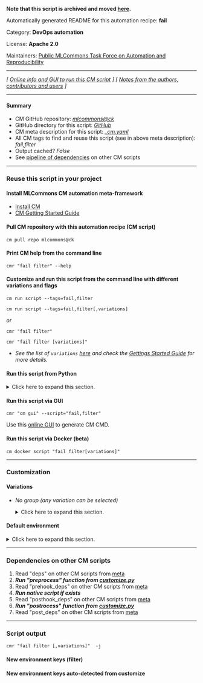 **Note that this script is archived and moved [here](https://github.com/mlcommons/cm4mlops/tree/main/script/fail).**



Automatically generated README for this automation recipe: **fail**

Category: **DevOps automation**

License: **Apache 2.0**

Maintainers: [Public MLCommons Task Force on Automation and Reproducibility](https://github.com/mlcommons/ck/blob/master/docs/taskforce.md)

---
*[ [Online info and GUI to run this CM script](https://access.cknowledge.org/playground/?action=scripts&name=fail,3aaee82e19d243cd) ] [ [Notes from the authors, contributors and users](README-extra.md) ]*

---
#### Summary

* CM GitHub repository: *[mlcommons@ck](https://github.com/mlcommons/ck/tree/dev/cm-mlops)*
* GitHub directory for this script: *[GitHub](https://github.com/mlcommons/ck/tree/dev/cm-mlops/script/fail)*
* CM meta description for this script: *[_cm.yaml](_cm.yaml)*
* All CM tags to find and reuse this script (see in above meta description): *fail,filter*
* Output cached? *False*
* See [pipeline of dependencies](#dependencies-on-other-cm-scripts) on other CM scripts


---
### Reuse this script in your project

#### Install MLCommons CM automation meta-framework

* [Install CM](https://access.cknowledge.org/playground/?action=install)
* [CM Getting Started Guide](https://github.com/mlcommons/ck/blob/master/docs/getting-started.md)

#### Pull CM repository with this automation recipe (CM script)

```cm pull repo mlcommons@ck```

#### Print CM help from the command line

````cmr "fail filter" --help````

#### Customize and run this script from the command line with different variations and flags

`cm run script --tags=fail,filter`

`cm run script --tags=fail,filter[,variations] `

*or*

`cmr "fail filter"`

`cmr "fail filter [variations]" `


* *See the list of `variations` [here](#variations) and check the [Gettings Started Guide](https://github.com/mlcommons/ck/blob/dev/docs/getting-started.md) for more details.*

#### Run this script from Python

<details>
<summary>Click here to expand this section.</summary>

```python

import cmind

r = cmind.access({'action':'run'
                  'automation':'script',
                  'tags':'fail,filter'
                  'out':'con',
                  ...
                  (other input keys for this script)
                  ...
                 })

if r['return']>0:
    print (r['error'])

```

</details>


#### Run this script via GUI

```cmr "cm gui" --script="fail,filter"```

Use this [online GUI](https://cKnowledge.org/cm-gui/?tags=fail,filter) to generate CM CMD.

#### Run this script via Docker (beta)

`cm docker script "fail filter[variations]" `

___
### Customization


#### Variations

  * *No group (any variation can be selected)*
    <details>
    <summary>Click here to expand this section.</summary>

    * `_windows`
      - Environment variables:
        - *CM_FAIL_WINDOWS*: `True`
      - Workflow:

    </details>

#### Default environment

<details>
<summary>Click here to expand this section.</summary>

These keys can be updated via `--env.KEY=VALUE` or `env` dictionary in `@input.json` or using script flags.


</details>

___
### Dependencies on other CM scripts


  1. Read "deps" on other CM scripts from [meta](https://github.com/mlcommons/ck/tree/dev/cm-mlops/script/fail/_cm.yaml)
  1. ***Run "preprocess" function from [customize.py](https://github.com/mlcommons/ck/tree/dev/cm-mlops/script/fail/customize.py)***
  1. Read "prehook_deps" on other CM scripts from [meta](https://github.com/mlcommons/ck/tree/dev/cm-mlops/script/fail/_cm.yaml)
  1. ***Run native script if exists***
  1. Read "posthook_deps" on other CM scripts from [meta](https://github.com/mlcommons/ck/tree/dev/cm-mlops/script/fail/_cm.yaml)
  1. ***Run "postrocess" function from [customize.py](https://github.com/mlcommons/ck/tree/dev/cm-mlops/script/fail/customize.py)***
  1. Read "post_deps" on other CM scripts from [meta](https://github.com/mlcommons/ck/tree/dev/cm-mlops/script/fail/_cm.yaml)

___
### Script output
`cmr "fail filter [,variations]"  -j`
#### New environment keys (filter)

#### New environment keys auto-detected from customize
